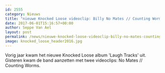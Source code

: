 ```yaml
---
id: 2555
category: Nieuws
title: "nieuwe Knocked Loose videoclip: Billy No Mates // Counting Worms"
date: 2017-06-01T15:16:57+00:00
author: Seppe Van Ael
layout: post
permalink: /news/nieuwe-knocked-loose-videoclip-billy-no-mates-counting-worms/
image: knocked_loose_header2016.jpg
---
```

Vorig jaar kwam het nieuwe Knocked Loose album 'Laugh Tracks' uit. Gisteren kwam de band aanzetten met twee videoclips: No Mates // Counting Worms.
